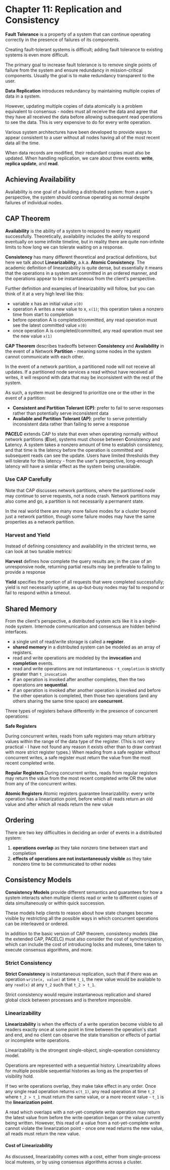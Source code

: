 # Chapter 11: Replication and Consistency

**Fault Tolerance** is a property of a system that can continue operating correctly in the presence of failures of its components.

Creating fault-tolerant systems is difficult; adding fault tolerance to existing systems is even more difficult.

The primary goal to increase fault tolerance is to remove single points of failure from the system and ensure redundancy in mission-critical components.
Usually the goal is to make redundancy transparent to the user.

**Data Replication** introduces redundancy by maintaining multiple copies of data in a system.

However, updating multiple copies of data atomically is a problem equivalent to consensus - nodes must all receive the data and agree that they have all received the data before allowing subsequent read operations to see the data.
This is very expensive to do for every write operation.

Various system architectures have been developed to provide ways to appear consistent to a user without all nodes having all of the most recent data all the time.

When data records are modified, their redundant copies must also be updated.
When handling replication, we care about three events: **write**, **replica update**, and **read**.

## Achieving Availability

Availability is one goal of a building a distributed system: from a user's perspective, the system should continue operating as normal despite failures of individual nodes.

## CAP Theorem

**Availability** is the ability of a system to respond to every request successfully.
Theoretically, availability includes the ability to respond eventually on some infinite timeline, but in reality there are quite non-infinite limits to how long we can tolerate waiting on a response.

**Consistency** has many different theoretical and practical definitions, but here we talk about **Linearizability**, a.k.a. **Atomic Consistency**.
The academic definition of linearizability is quite dense, but essentially it means that the operations in a system are committed in an ordered manner, and the operations appear to be instantaneous from the client's perspective.

Further definition and examples of linearizability will follow, but you can think of it at a very high level like this:

* variable x has an initial value `x(0)`
* operation A writes a new value to x, `x(1)`; this operation takes a nonzero time from start to completion
* before operation A is completed/committed, any read operation must see the latest committed value `x(0)`
* once operation A is completed/committed, any read operation must see the new value `x(1)`

**CAP Theorem** describes tradeoffs between **Consistency** and **Availability** in the event of a Network **Partition** - meaning some nodes in the system cannot communicate with each other.

In the event of a network partition, a partitioned node will not receive all updates.
If a partitioned node services a read without have received all writes, it will respond with data that may be inconsistent with the rest of the system.

As such, a system must be designed to prioritize one or the other in the event of a partition:

* **Consistent and Partition Tolerant (CP)**: prefer to fail to serve responses rather than potentially serve inconsistent data
* **Available and Partition Tolerant (AP)**: prefer to serve potentially inconsistent data rather than failing to serve a response

**PACELC** extends CAP to state that even when operating normally without network partitions (**E**lse), systems must choose between **C**onsistency and **L**atency.
A system takes a nonzero amount of time to establish consistency, and that time is the latency before the operation is committed and subsequent reads can see the update.
Users have limited thresholds they will tolerate for this latency - from the user's perspective, long-enough latency will have a similar effect as the system being unavailable.

### Use CAP Carefully
Note that CAP discusses network partitions, where the partitioned node may continue to serve requests, not a node crash.
Network partitions may also come and go, a partition is not necessarily a permanent state.

In the real world there are many more failure modes for a cluster beyond just a network partition, though some failure modes may have the same properties as a network partition.

### Harvest and Yield
Instead of defining consistency and availability in the strictest terms, we can look at two tunable metrics:

**Harvest** defines how complete the query results are; in the case of an unresponsive node, returning partial results may be preferable to failing to provide a response

**Yield** specifies the portion of all requests that were completed successfully; yield is not necessarily uptime, as up-but-busy nodes may fail to respond or fail to respond within a timeout.

## Shared Memory
From the client's perspective, a distributed system acts like it is a single-node system.
Internode communication and consensus are hidden behind interfaces.

* a single unit of read/write storage is called a **register**.
* **shared memory** in a distributed system can be modeled as an array of registers.
* read and write operations are modeled by the **invocation** and **completion** events.
* read and write operations are not instantaneous - `t_completion` is strictly greater than `t_invocation`
* if an operation is invoked after another completes, then the two operations are **sequential**.
* if an operation is invoked after another operation is invoked and before the other operation is completed, then those two operations (and any others sharing the same time space) are **concurrent**.

Three types of registers behave differently in the presence of concurrent operations:

**Safe Registers**

During concurrent writes, reads from safe registers may return arbitrary values within the range of the data type of the register.
(This is not very practical - I have not found any reason it exists other than to draw contrast with more strict register types.)
When reading from a safe register without concurrent writes, a safe register must return the value from the most recent completed write.

**Regular Registers**
During concurrent writes, reads from regular registers may return the value from the most recent completed write OR the value from any of the concurrent writes.

**Atomic Registers**
Atomic registers guarantee linearizability: every write operation has a linearization point, before which all reads return an old value and after which all reads return the new value

## Ordering
There are two key difficulties in deciding an order of events in a distributed system:
1. **operations overlap** as they take nonzero time between start and completion
2. **effects of operations are not instantaneously visible** as they take nonzero time to be communicated to other nodes

## Consistency Models
**Consistency Models** provide different semantics and guarantees for how a system interacts when multiple clients read or write to different copies of data simultaneously or within quick succession.

These models help clients to reason about how state changes become visible by restricting all the possible ways in which concurrent operations can be interleaved or ordered.

In addition to the basic version of CAP theorem, consistency models (like the extended CAP, PACELC) must also consider the cost of synchronization, which can include the cost of introducing locks and mutexes, time taken to execute consensus algorithms, and more.

### Strict Consistency
**Strict Consistency** is instantaneous replication, such that if there was an operation `write(x, value)` at time `t_1`, the new value would be available to any `read(x)` at any `t_2` such that `t_2 > t_1`.

Strict consistency would require instantaneous replication and shared global clock between processes and is therefore impossible.

### Linearizability
**Linearizability** is when the effects of a write operation become visible to all readers exactly once at some point in time between the operation's start and end, and no client can observe the state transition or effects of partial or incomplete write operations.

Linearizability is the strongest single-object, single-operation consistency model.

Operations are represented with a sequential history.
Linearizability allows for multiple possible sequential histories as long as the properties of visibility hold.

If two write operations overlap, they make take effect in any order.
Once any single read operation returns `x(t_1)`, any read operation at time `t_2` where `t_2 > t_1` must return the same value, or a more recent value - `t_1` is the **linearization point**.

A read which overlaps with a not-yet-complete write operation may return the latest value from before the write operation began or the value currently being written.
However, this read of a value from a not-yet-complete write cannot violate the linearization point - once one read returns the new value, all reads must return the new value.

#### Cost of Linearizability
As discussed, linearizability comes with a cost, either from single-process local mutexes, or by using consensus algorithms across a cluster.
